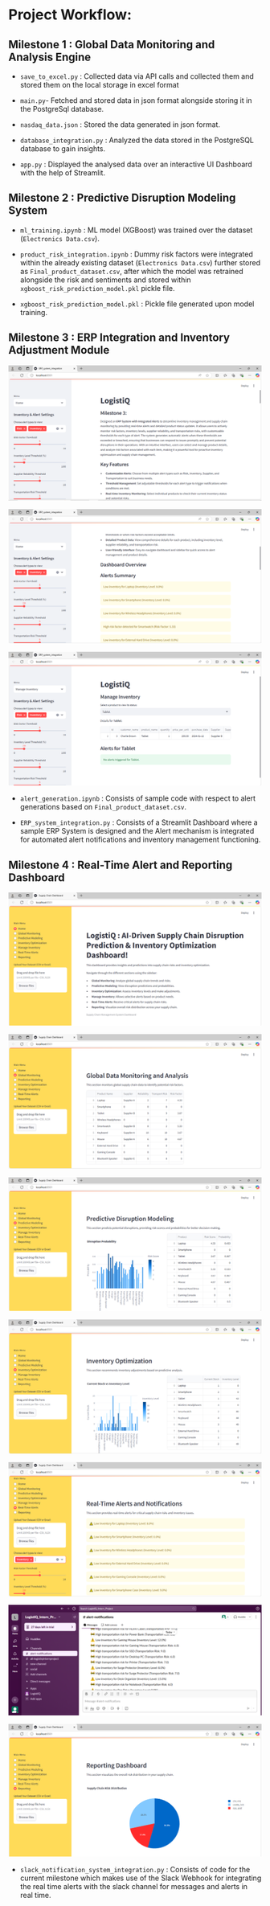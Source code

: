 # Project Workflow:

## Milestone 1 : Global Data Monitoring and Analysis Engine

- `save_to_excel.py` : Collected data via API calls and collected them and stored them on the local storage in excel format <br>

- `main.py`- Fetched and stored data in json format alongside storing it in the PostgreSql database.<br>

- `nasdaq_data.json` : Stored the data generated in json format.<br>

- `database_integration.py` : Analyzed the data stored in the PostgreSQL database to gain insights.<br>

- `app.py` : Displayed the analysed data over an interactive UI Dashboard with the help of Streamlit.<br>

## Milestone 2 : Predictive Disruption Modeling System

- `ml_training.ipynb` : ML model (XGBoost) was trained over the dataset (`Electronics Data.csv`). <br>

- `product_risk_integration.ipynb` : Dummy risk factors were integrated within the already existing dataset (`Electronics Data.csv`) further stored as `Final_product_dataset.csv`, after which the model was retrained alongside the risk and sentiments and stored within `xgboost_risk_prediction_model.pkl` pickle file. <br>

- `xgboost_risk_prediction_model.pkl` : Pickle file generated upon model training.<br>

## Milestone 3 : ERP Integration and Inventory Adjustment Module

![ERP_System_Dashboard](https://github.com/SK-21-D3v/LogistiQ-Infosys_Project_1/blob/main/Screenshot%20(1421).png?raw=true)<br>

![Alert Mechanism](https://github.com/SK-21-D3v/LogistiQ-Infosys_Project_1/blob/main/Screenshot%20(1422).png?raw=true)<br>

![Inventory Management](https://github.com/SK-21-D3v/LogistiQ-Infosys_Project_1/blob/main/Screenshot%20(1423).png?raw=true)<br>

- `alert_generation.ipynb` : Consists of sample code with respect to alert generations based on `Final_product_dataset.csv`.<br>

- `ERP_system_integration.py` : Consists of a Streamlit Dashboard where a sample ERP System is designed and the Alert mechanism is integrated for automated alert notifications and inventory management functioning.


## Milestone 4 : Real-Time Alert and Reporting Dashboard 

![LogistiQ-Home Page](https://github.com/SK-21-D3v/LogistiQ-Infosys_Project_1/blob/main/Screenshot%20(1436).png?raw=true)<br>

![Global Data Monitoring & Analysis](https://github.com/SK-21-D3v/LogistiQ-Infosys_Project_1/blob/main/Screenshot%20(1437).png?raw=true)<br>

![Predictive Disruption Modeling](https://github.com/SK-21-D3v/LogistiQ-Infosys_Project_1/blob/main/Screenshot%20(1438).png?raw=true)<br>

![Inventory Optimization](https://github.com/SK-21-D3v/LogistiQ-Infosys_Project_1/blob/main/Screenshot%20(1439).png?raw=true)<br>

![Real-Time Alert System Integration](https://github.com/SK-21-D3v/LogistiQ-Infosys_Project_1/blob/main/Screenshot%20(1440).png?raw=true)<br>

![Slack Notification Dashboard](https://github.com/SK-21-D3v/LogistiQ-Infosys_Project_1/blob/main/Screenshot%20(1433).png?raw=true)<br>

![Reporting Dashboard](https://github.com/SK-21-D3v/LogistiQ-Infosys_Project_1/blob/main/Screenshot%20(1441).png?raw=true)<br>

- `slack_notification_system_integration.py` : Consists of code for the current milestone which makes use of the Slack Webhook for integrating the real time alerts with the slack channel for messages and alerts in real time.
  




